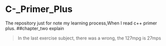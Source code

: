 # C-_Primer_Plus
The repository just for note my learning process,When I read c++ primer plus. 
##chapter_two explain

> In the last exercise subject, there was a wrong, the 127mpg is 27mps
